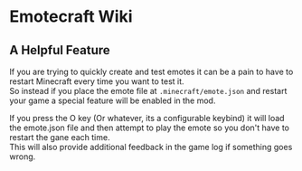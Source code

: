 # Emotecraft Wiki

## A Helpful Feature

If you are trying to quickly create and test emotes it can be a pain to have to restart Minecraft every time you want to test it.\
So instead if you place the emote file at `.minecraft/emote.json` and restart your game a special feature will be enabled in the mod.

If you press the O key (Or whatever, its a configurable keybind) it will load the emote.json file and then attempt to play the emote so you don't have to restart the gane each time.\
This will also provide additional feedback in the game log if something goes wrong.
